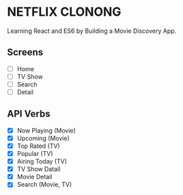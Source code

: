 # NETFLIX CLONONG 

Learning React and ES6 by Building a Movie Discovery App.

## Screens

- [ ] Home
- [ ] TV Show
- [ ] Search
- [ ] Detail

## API Verbs

- [x] Now Playing (Movie)
- [x] Upcoming (Movie)
- [x] Top Rated (TV)
- [x] Popular (TV)
- [x] Airing Today (TV)
- [x] TV Show Datail
- [x] Movie Detail
- [x] Search (Movie, TV)
